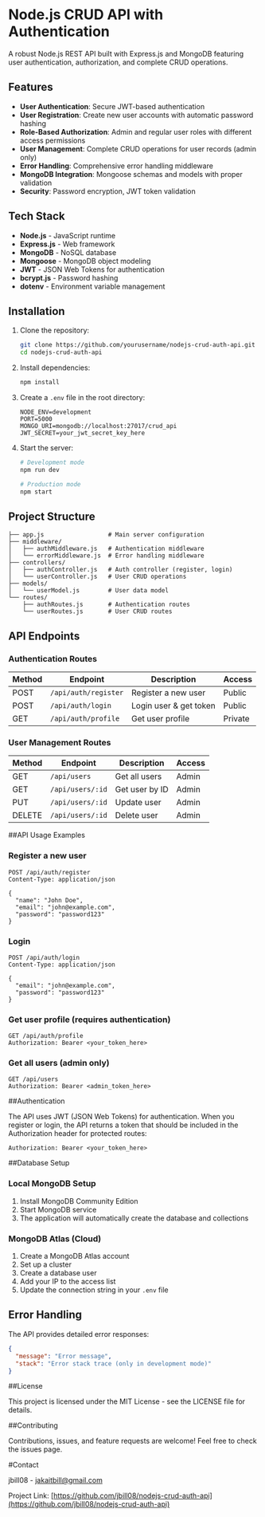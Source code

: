 # Node.js CRUD API with Authentication

A robust Node.js REST API built with Express.js and MongoDB featuring user authentication, authorization, and complete CRUD operations.

## Features

- **User Authentication**: Secure JWT-based authentication
- **User Registration**: Create new user accounts with automatic password hashing
- **Role-Based Authorization**: Admin and regular user roles with different access permissions
- **User Management**: Complete CRUD operations for user records (admin only)
- **Error Handling**: Comprehensive error handling middleware
- **MongoDB Integration**: Mongoose schemas and models with proper validation
- **Security**: Password encryption, JWT token validation

## Tech Stack

- **Node.js** - JavaScript runtime
- **Express.js** - Web framework
- **MongoDB** - NoSQL database
- **Mongoose** - MongoDB object modeling
- **JWT** - JSON Web Tokens for authentication
- **bcrypt.js** - Password hashing
- **dotenv** - Environment variable management

## Installation

1. Clone the repository:
   ```bash
   git clone https://github.com/yourusername/nodejs-crud-auth-api.git
   cd nodejs-crud-auth-api
   ```

2. Install dependencies:
   ```bash
   npm install
   ```

3. Create a `.env` file in the root directory:
   ```
   NODE_ENV=development
   PORT=5000
   MONGO_URI=mongodb://localhost:27017/crud_api
   JWT_SECRET=your_jwt_secret_key_here
   ```

4. Start the server:
   ```bash
   # Development mode
   npm run dev
   
   # Production mode
   npm start
   ```

## Project Structure

```
├── app.js                  # Main server configuration
├── middleware/
│   ├── authMiddleware.js   # Authentication middleware
│   └── errorMiddleware.js  # Error handling middleware
├── controllers/
│   ├── authController.js   # Auth controller (register, login)
│   └── userController.js   # User CRUD operations
├── models/
│   └── userModel.js        # User data model
└── routes/
    ├── authRoutes.js       # Authentication routes
    └── userRoutes.js       # User CRUD routes
```

## API Endpoints

### Authentication Routes

| Method | Endpoint | Description | Access |
|--------|----------|-------------|--------|
| POST | `/api/auth/register` | Register a new user | Public |
| POST | `/api/auth/login` | Login user & get token | Public |
| GET | `/api/auth/profile` | Get user profile | Private |

### User Management Routes

| Method | Endpoint | Description | Access |
|--------|----------|-------------|--------|
| GET | `/api/users` | Get all users | Admin |
| GET | `/api/users/:id` | Get user by ID | Admin |
| PUT | `/api/users/:id` | Update user | Admin |
| DELETE | `/api/users/:id` | Delete user | Admin |

##API Usage Examples

### Register a new user

```http
POST /api/auth/register
Content-Type: application/json

{
  "name": "John Doe",
  "email": "john@example.com",
  "password": "password123"
}
```

### Login

```http
POST /api/auth/login
Content-Type: application/json

{
  "email": "john@example.com",
  "password": "password123"
}
```

### Get user profile (requires authentication)

```http
GET /api/auth/profile
Authorization: Bearer <your_token_here>
```

### Get all users (admin only)

```http
GET /api/users
Authorization: Bearer <admin_token_here>
```

##Authentication

The API uses JWT (JSON Web Tokens) for authentication. When you register or login, the API returns a token that should be included in the Authorization header for protected routes:

```
Authorization: Bearer <your_token_here>
```

##Database Setup

### Local MongoDB Setup

1. Install MongoDB Community Edition
2. Start MongoDB service
3. The application will automatically create the database and collections

### MongoDB Atlas (Cloud)

1. Create a MongoDB Atlas account
2. Set up a cluster
3. Create a database user
4. Add your IP to the access list
5. Update the connection string in your `.env` file

## Error Handling

The API provides detailed error responses:

```json
{
  "message": "Error message",
  "stack": "Error stack trace (only in development mode)"
}
```

##License

This project is licensed under the MIT License - see the LICENSE file for details.

##Contributing

Contributions, issues, and feature requests are welcome! Feel free to check the issues page.

#Contact

jbill08 - [jakaitbill@gmail.com](mailto:jakaitbill@gmail.com)

Project Link: [https://github.com/jbill08/nodejs-crud-auth-api](https://github.com/jbill08/nodejs-crud-auth-api)
